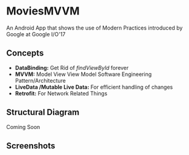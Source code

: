 # MoviesMVVM

An Android App that shows the use of Modern Practices introduced by Google at Google I/O'17

## Concepts

- **DataBinding:** Get Rid of <em>findViewById</em> forever
- **MVVM:** Model View View Model Software Engineering Pattern/Architecture
- **LiveData /Mutable Live Data:** For efficient handling of changes
- **Retrofit:** For Network Related Things

## Structural Diagram 

Coming Soon

## Screenshots

[](screenshots/image1.png)
[](screenshots/image2.png)
